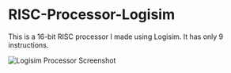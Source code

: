 # RISC-Processor-Logisim

This is a 16-bit RISC processor I made using Logisim. It has only 9 instructions.

![Logisim Processor Screenshot](https://user-images.githubusercontent.com/22242257/158225916-e2655963-72c5-4345-9c1b-13b055731e6f.png)

